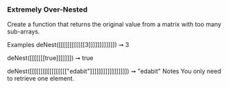 ### Extremely Over-Nested

Create a function that returns the original value from a matrix with too many sub-arrays.

Examples
deNest([[[[[[[[[[[[3]]]]]]]]]]]]) ➞ 3

deNest([[[[[[[true]]]]]]]) ➞ true

deNest([[[[[[[[[[[[[[[[["edabit"]]]]]]]]]]]]]]]]]) ➞ "edabit"
Notes
You only need to retrieve one element.
